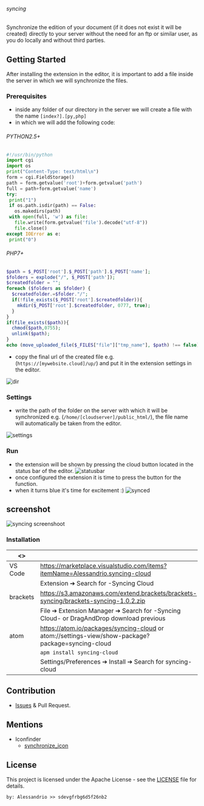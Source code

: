 ###### syncing

Synchronize the edition of your document (if it does not exist it will be created) directly to your server without the need for an ftp or similar user, as you do locally and without third parties.

## Getting Started

After installing the extension in the editor, it is important to add a file inside the server in which we will synchronize the files.

### Prerequisites

 - inside any folder of our directory in the server we will create a file with the name `[index?].[py,php]`
 - in which we will add the following code:
 ###### PYTHON2.5+
 ```python
#!/usr/bin/python
import cgi
import os
print("Content-Type: text/html\n")
form = cgi.FieldStorage()
path = form.getvalue('root')+form.getvalue('path')
full = path+form.getvalue('name')
try:
  print("1")
  if os.path.isdir(path) == False:
    os.makedirs(path)
  with open(full, 'w') as file:
    file.write(form.getvalue('file').decode("utf-8"))
    file.close()
except IOError as e:
  print("0")
```
###### PHP7+
```php
$path = $_POST['root'].$_POST['path'].$_POST['name'];
$folders = explode("/", $_POST['path']);
$createdfolder = "";
foreach ($folders as $folder) {
  $createdfolder.=$folder."/";
  if(!file_exists($_POST['root'].$createdfolder)){
    mkdir($_POST['root'].$createdfolder, 0777, true);
  }
}
if(file_exists($path)){
  chmod($path,0755); 
  unlink($path);
}
echo (move_uploaded_file($_FILES["file"]["tmp_name"], $path) !== false) ? 1 : 0;
 ```
 - copy the final url of the created file e.g. (`https://[mywebsite.cloud]/up/`) and put it in the extension settings in the editor.

![dir](https://github.com/alessandrio/syncing-cloud/blob/master/ss/vs/3.jpg?raw=true)

### Settings

 - write the path of the folder on the server with which it will be synchronized e.g. (`/home/[cloudserver]/public_html/`), the file name will automatically be taken from the editor.

![settings](https://github.com/alessandrio/syncing-cloud/blob/master/ss/vs/4.png?raw=true)

### Run

 - the extension will be shown by pressing the cloud button located in the status bar of the editor.
![statusbar](https://github.com/alessandrio/syncing-cloud/blob/master/ss/vs/1.png?raw=true)
 - once configured the extension it is time to press the button for the function.
 - when it turns blue it's time for excitement :)
![synced](https://github.com/alessandrio/syncing-cloud/blob/master/ss/vs/5.png?raw=true)

## screenshot

![syncing screenshoot](https://github.com/alessandrio/syncing-cloud/raw/master/ss/atom-screenshot.png?raw=true)

### Installation
|     <>    |                                                                   |
|-----------|-------------------------------------------------------------------|
|  VS Code  | https://marketplace.visualstudio.com/items?itemName=Alessandrio.syncing-cloud
|           | Extension ➔ Search for -Syncing Cloud
|  brackets | https://s3.amazonaws.com/extend.brackets/brackets-syncing/brackets-syncing-1.0.2.zip
|           | File ➔ Extension Manager ➔ Search for -Syncing Cloud- or DragAndDrop download previous
|  atom     | https://atom.io/packages/syncing-cloud or atom://settings-view/show-package?package=syncing-cloud
|           | ```apm install syncing-cloud```
|           | Settings/Preferences ➔ Install ➔ Search for syncing-cloud

## Contribution
 - [Issues](https://github.com/alessandrio/syncing-cloud/issues) & Pull Request.

## Mentions
 - Iconfinder
   - [synchronize_icon](https://www.iconfinder.com/icons/4265043/cloud_refresh_reload_sync_synchronize_icon)

## License

This project is licensed under the Apache License - see the [LICENSE](https://github.com/alessandrio/syncing-cloud/blob/master/LICENSE) file for details.
 ```
 by: Alessandrio >> sdevgfrbg6d5f26nb2
 ```
